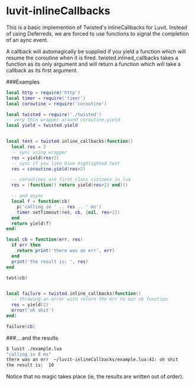 luvit-inlineCallbacks
=====================

This is a basic implemention of Twisted's inlineCallbacks for Luvit.  Instead of using Deferreds, we are forced to use functions to signal the completion of an aync event.  

A callback will automagically be supplied if you yield a function which will resume the coroutine when it is fired.  twisted.inlined_callbacks takes a function as its only argument and will return a function which will take a callback as its first argument.




###Examples

```lua
local http = require('http')
local timer = require('timer')
local coroutine = require('coroutine')

local twisted = require('./twisted')
-- very thin wrapper around coroutine.yield
local yield = twisted.yield


local test = twisted.inline_callbacks(function()
  local res = 2
  -- sync using wrapper
  res = yield(res+2)
  -- sync if you like blue highlighted text
  res = coroutine.yield(res+2)

  -- coroutines are first class citizens in lua
  res = (function() return yield(res+2) end)()

  -- and async
  local f = function(cb)
    p('calling in ' .. res .. ' ms')
    timer.setTimeout(res, cb, {nil, res+2})
  end
  return yield(f)
end)

local cb = function(err, res)
  if err then
    return print('there was an err', err)
  end
  print('the result is: ', res)
end

test(cb)


local failure = twisted.inline_callbacks(function()
  -- throwing an error with return the err to our cb function
  res = yield(2)
  error('oh shit')
end)

failure(cb)
```

###... and the results

```bash
$ luvit ./example.lua 
"calling in 8 ms"
there was an err  ~/luvit-inlineCallbacks/example.lua:41: oh shit
the result is: 	10
```

Notice that no magic takes place (ie, the results are written out of order).
